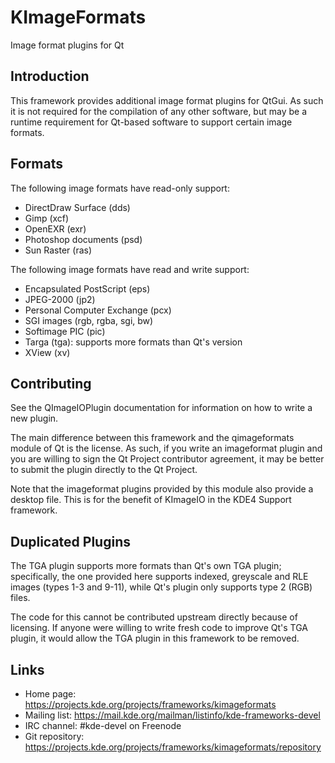 # KImageFormats

Image format plugins for Qt

## Introduction

This framework provides additional image format plugins for QtGui.  As
such it is not required for the compilation of any other software, but
may be a runtime requirement for Qt-based software to support certain
image formats.

## Formats

The following image formats have read-only support:

* DirectDraw Surface (dds)
* Gimp (xcf)
* OpenEXR (exr)
* Photoshop documents (psd)
* Sun Raster (ras)

The following image formats have read and write support:

* Encapsulated PostScript (eps)
* JPEG-2000 (jp2)
* Personal Computer Exchange (pcx)
* SGI images (rgb, rgba, sgi, bw)
* Softimage PIC (pic)
* Targa (tga): supports more formats than Qt's version
* XView (xv)

## Contributing

See the QImageIOPlugin documentation for information on how to write a
new plugin.

The main difference between this framework and the qimageformats module
of Qt is the license.  As such, if you write an imageformat plugin and
you are willing to sign the Qt Project contributor agreement, it may be
better to submit the plugin directly to the Qt Project.

Note that the imageformat plugins provided by this module also provide a
desktop file.  This is for the benefit of KImageIO in the KDE4 Support
framework.

## Duplicated Plugins

The TGA plugin supports more formats than Qt's own TGA plugin;
specifically, the one provided here supports indexed, greyscale and RLE
images (types 1-3 and 9-11), while Qt's plugin only supports type 2
(RGB) files.

The code for this cannot be contributed upstream directly because of
licensing.  If anyone were willing to write fresh code to improve Qt's
TGA plugin, it would allow the TGA plugin in this framework to be
removed.

## Links

- Home page: <https://projects.kde.org/projects/frameworks/kimageformats>
- Mailing list: <https://mail.kde.org/mailman/listinfo/kde-frameworks-devel>
- IRC channel: #kde-devel on Freenode
- Git repository: <https://projects.kde.org/projects/frameworks/kimageformats/repository>
